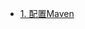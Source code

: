

* [1. 配置Maven](https://github.com/stevenli91748/DEMO/blob/master/maven%2Bidea%2Bspring集成项目/第一部分%20配置Maven.md)
